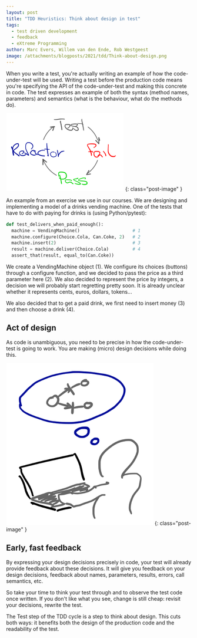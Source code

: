 ```yaml
---
layout: post
title: "TDD Heuristics: Think about design in test"
tags:
  - test driven development
  - feedback
  - eXtreme Programming
author: Marc Evers, Willem van den Ende, Rob Westgeest
image: /attachments/blogposts/2021/tdd/Think-about-design.png
---
```


When you write a test, you're actually writing an example of how the
code-under-test will be used. Writing a test before the production code means
you're specifying the API of the code-under-test and making this concrete in
code. The test expresses an example of both the syntax (method names, parameters) and semantics (what is the behaviour, what do the methods do).

![](/attachments/blogposts/2021/tdd/tdd-cycle-small.png)
{: class="post-image" }

An example from an exercise we use in our courses. We are designing and
implementing a model of a drinks vending machine. One of the tests that have to
do with paying for drinks is (using Python/pytest):

```python
def test_delivers_when_paid_enough():
  machine = VendingMachine()                    # 1
  machine.configure(Choice.Cola, Can.Coke, 2)   # 2
  machine.insert(2)                             # 3
  result = machine.deliver(Choice.Cola)         # 4
  assert_that(result, equal_to(Can.Coke))
```

We create a VendingMachine object (1). We configure its choices (buttons)
through a configure function, and we decided to pass the price as a third
parameter here (2). We also decided to represent the price by integers, a
decision we will probably start regretting pretty soon. It is already unclear
whether it represents cents, euros, dollars, tokens...

We also decided that to get a paid drink, we first need to insert money (3) and then choose a drink (4).

## Act of design

As code is unambiguous, you need to be precise in how the code-under-test is going to work. You are making (micro) design decisions while doing this.

![Think about design in test](/attachments/blogposts/2021/tdd/Think-about-design.png)
{: class="post-image" }

## Early, fast feedback

By expressing your design decisions precisely in code, your test will already
provide feedback about these decisions. It will give you feedback on your design
decisions, feedback about names, parameters, results, errors, call semantics,
etc. 

So take your time to think your test through and to observe the test code once
written. If you don't like what you see, change is still cheap: revisit your
decisions, rewrite the test.

The Test step of the TDD cycle is a step to think about design. This cuts both
ways: it benefits both the design of the production code and the readability of
the test.
